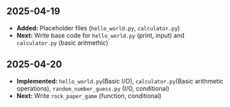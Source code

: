 ## 2025-04-19  
- **Added:** Placeholder files (`hello_world.py`, `calculator.py`)  
- **Next:** Write base code for `hello_world.py` (print, input) and `calculator.py` (basic aritmethic)

## 2025-04-20
- **Implemented:** `hello_world.py`(Basic I/O), `calculator.py`(Basic arithmetic  operations), `random_number_guess.py` (I/O, conditional)
- **Next:** Write `rock_paper_game` (function, conditional)